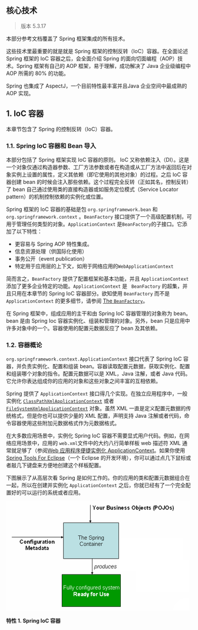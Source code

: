 ## 核心技术

> 版本 5.3.17

本部分参考文档覆盖了 Spring 框架集成的所有技术。

这些技术里最重要的就是就是 Spring 框架的控制反转（IoC）容器。在全面论述 Spring 框架的 IoC 容器之后，会全面介绍 Spring 的面向切面编程（AOP）技术。Spring 框架有自己的 AOP 框架，易于理解，成功解决了 Java 企业级编程中 AOP 所需的 80% 的功能。

Spring 也集成了 AspectJ，一个目前特性最丰富并且Java 企业空间中最成熟的 AOP 实现。

## 1. IoC 容器

本章节包含了 Spring 的控制反转（IoC）容器。

### 1.1. Spring IoC 容器和 Bean 导入

本部分包括了 Spring 框架实现 IoC 容器的原则。 IoC 又称依赖注入（DI）。这是一个对象仅通过构造器参数、工厂方法参数或者在构造或从工厂方法中返回后在对象实例上设置的属性，定义其依赖（即它使用的其他对象）的过程。之后 IoC 容器创建 bean 的时候会注入那些依赖。这个过程完全反转（正如其名，控制反转）了 bean 自己通过使用类的直接构造器或如服务定位模式（Service Locator pattern）的机制控制依赖的实例化或位置。

Spring 框架的 IoC 容器的基础是包 `org.springframework.bean` 和 `org.springframework.context` 。`BeanFactory` 接口提供了一个高级配置机制，可用于管理任何类型的对象。`ApplicationContext` 是`BeanFactory`的子接口。它添加了以下特性：

- 更容易与 Spring AOP 特性集成。
- 信息资源处理（供国际化使用）
- 事务公开（event publication）
- 特定用于应用层的上下文，如用于网络应用的`WebApplicationContext`

简而言之，`BeanFactory` 提供了配置框架和基本功能，并且 `ApplicationContext` 添加了更多企业特定的功能。`ApplicationContext` 是 ` BeanFactory` 的超集，并且只用在本章节的 Spring IoC 容器部分。欲知使用 `BeanFactory` 而不是 `ApplicationContext` 的更多细节，请参阅 [The `BeanFactory`](https://docs.spring.io/spring-framework/docs/current/reference/html/core.html#beans-beanfactory)。

在 Spring 框架中，组成应用的主干和由 Spring IoC 容器管理的对象称为 bean。bean 是由 Spring Ioc 容器实例化、组装和管理的对象。另外，bean 只是应用中许多对象中的一个。容器使用的配置元数据反应了 bean 及其依赖。

### 1.2. 容器概论

`org.springframework.context.ApplicationContext` 接口代表了 Spring IoC 容器，并负责实例化、配置和组装 bean。容器读取配置元数据，获取实例化、配置和组装哪个对象的指令。配置元数据可以是 XML，Java 注解，或者 Java 代码。它允许你表达组成你的应用的对象和这些对象之间丰富的互相依赖。

Spring 提供了 `ApplicationContext` 接口得几个实现。在独立应用程序中，一般实例化 [`ClassPathXmlApplicationContext`](https://docs.spring.io/spring-framework/docs/5.3.18/javadoc-api/org/springframework/context/support/ClassPathXmlApplicationContext.html) 或者 [`FileSystemXmlApplicationContext`](https://docs.spring.io/spring-framework/docs/5.3.18/javadoc-api/org/springframework/context/support/FileSystemXmlApplicationContext.html) 对象。虽然 XML 一直是定义配置元数据的传统格式，但是你也可以提供少量的 XML 配置，声明支持 Java 注解或者代码，命令容器使用这些附加元数据格式作为元数据格式。

在大多数应用场景中，实例化 Spring IoC 容器不需要显式用户代码。例如，在网络应用场景中，应用的 `web.xml`文件中的大约八行简单样板 web 描述符 XML 通常就足够了（参阅[Web 应用程序便捷实例化 ApplicationContext](https://docs.spring.io/spring-framework/docs/current/reference/html/core.html#context-create)。如果你使用 [Spring Tools For Eclipse](https://spring.io/tools)（一个 Eclipse 的开发环境），你可以通过点几下鼠标或者敲几下键盘来方便地创建这个样板配置。

下图展示了从高层次看 Spring 是如何工作的。你的应用的类和配置元数据组合在一起，所以在创建并实例化 `ApplicationContext` 之后，你就已经有了一个完全配置好的可以运行的系统或者应用。

![container magic](2.%E6%A0%B8%E5%BF%83%E6%8A%80%E6%9C%AF.assets/container-magic.png)

**特性 1. Spring IoC 容器**

